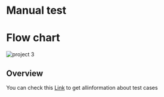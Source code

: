 # Manual test


# Flow chart


![project 3](https://github.com/user-attachments/assets/175ee413-66be-49cf-9620-9b7cb30192b9)


## Overview

You can check this [Link](https://docs.google.com/spreadsheets/d/1kSyavnK3LL2xU1uAcow6kbD7keFH2O3Zy111wen7giA/edit?gid=1178460992#gid=1178460992) to get allinformation about test cases

